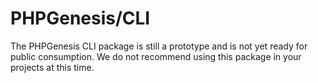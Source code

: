 # PHPGenesis/CLI

The PHPGenesis CLI package is still a prototype and is not yet ready for public consumption. We do not recommend using this package in your projects
at this time.